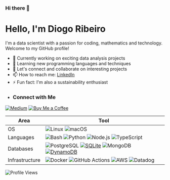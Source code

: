 ### Hi there 👋

# Hello, I'm Diogo Ribeiro

I'm a data scientist with a passion for coding, mathematics and technology. Welcome to my GitHub profile!

- 🔭 Currently working on exciting data analysis projects
- 🌱 Learning new programming languages and techniques
- 💬 Let's connect and collaborate on interesting projects
- 📫 How to reach me: [LinkedIn](https://www.linkedin.com/in/diogo-ribeiro-9094604a/)
- ⚡ Fun fact: I'm also a sustainability enthusiast
- ### Connect with Me
[![Medium](https://img.shields.io/badge/Medium-Follow%20Me-2bbc8a?logo=medium)](https://medium.com/@neverforget-1975)
[![Buy Me a Coffee](https://img.shields.io/badge/Buy%20Me%20a%20Coffee-Support%20Me-FFDD00)](https://buymeacoffee.com/diogoribeiro7)


| Area           | Tool            |
|---             | ---             |
|OS              | ![Linux](https://img.shields.io/badge/OS-Linux-2bbc8a?logo=linux&logoColor=white) ![macOS](https://img.shields.io/badge/OS-macOS-2bbc8a?logo=apple&logoColor=white) |
| Languages      | ![Bash](https://img.shields.io/badge/Code-Bash-2bbc8a?logo=gnu-bash&logoColor=white) ![Python](https://img.shields.io/badge/Code-Python-2bbc8a?logo=python&logoColor=white) ![Node.js](https://img.shields.io/badge/Code-Node.js-2bbc8a?logo=node.js&logoColor=white)  ![TypeScript](https://img.shields.io/badge/Code-TypeScript-2bbc8a?logo=typescript&logoColor=white) |
| Databases      | ![PostgreSQL](https://img.shields.io/badge/DB-PostgreSQL-2bbc8a?logo=postgresql&logoColor=white) [![SQLite](https://img.shields.io/badge/DB-SQLite-2bbc8a?logo=sqlite&logoColor=white)](https://www.sqlite.org/index.html) ![MongoDB](https://img.shields.io/badge/DB-MongoDB-2bbc8a?logo=mongodb&logoColor=white) [![DynamoDB](https://img.shields.io/badge/DB-DynamoDB-2bbc8a?logo=amazon-dynamodb&logoColor=white)](https://aws.amazon.com/dynamodb/) | 
| Infrastructure | ![Docker](https://img.shields.io/badge/Containers-Docker-2bbc8a?logo=docker&logoColor=white) ![GitHub Actions](https://img.shields.io/badge/CICD-GitHub_Actions-2bbc8a?logo=github-actions&logoColor=white) ![AWS](https://img.shields.io/badge/Tools-AWS-2bbc8a?logo=amazon-aws&logoColor=white) ![Datadog](https://img.shields.io/badge/Monitoring-Datadog-2bbc8a?logo=datadog&logoColor=white) |

![Profile Views](https://komarev.com/ghpvc/?username=DiogoRibeiro7)

